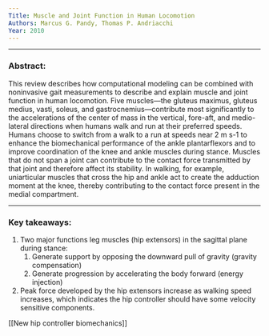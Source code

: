 ```yaml
---
Title: Muscle and Joint Function in Human Locomotion
Authors: Marcus G. Pandy, Thomas P. Andriacchi
Year: 2010
---
```

***
### Abstract: 
This review describes how computational modeling can be combined with noninvasive gait measurements to describe and explain muscle and joint function in human locomotion. Five muscles—the gluteus maximus, gluteus medius, vasti, soleus, and gastrocnemius—contribute most significantly to the accelerations of the center of mass in the vertical, fore-aft, and medio-lateral directions when humans walk and run at their preferred speeds. Humans choose to switch from a walk to a run at speeds near 2 m s-1 to enhance the biomechanical performance of the ankle plantarflexors and to improve coordination of the knee and ankle muscles during stance. Muscles that do not span a joint can contribute to the contact force transmitted by that joint and therefore affect its stability. In walking, for example, uniarticular muscles that cross the hip and ankle act to create the adduction moment at the knee, thereby contributing to the contact force present in the medial compartment.
***
### Key takeaways:
1. Two major functions leg muscles (hip extensors) in the sagittal plane during stance: 
	1. Generate support by opposing the downward pull of gravity (gravity compensation)
	2. Generate progression by accelerating the body forward (energy injection)
2. Peak force developed by the hip extensors increase as walking speed increases, which indicates the hip controller should have some velocity sensitive components.

[[New hip controller biomechanics]]